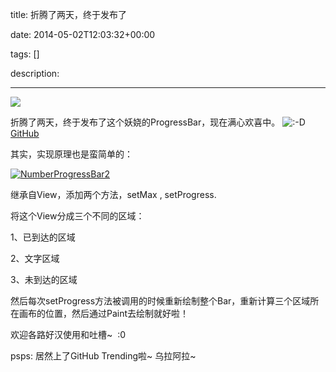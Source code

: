 title: 折腾了两天，终于发布了

date: 2014-05-02T12:03:32+00:00

tags: []

description: 

---
![](http://ww3.sinaimg.cn/mw690/610dc034jw1efyrd8n7i7g20cz02mq5f.gif)

折腾了两天，终于发布了这个妖娆的ProgressBar，现在满心欢喜中。 ![:-D](http://blog.daimajia.com/wp-includes/images/smilies/icon_biggrin.gif) [ GitHub ](https://github.com/daimajia/NumberProgressBar)

其实，实现原理也是蛮简单的： 

[ ![NumberProgressBar2](http://blog.daimajia.com/wp-content/uploads/2014/05/NumberProgressBar2.jpg) ](http://image.daimajia.com/image/2014/05/NumberProgressBar2.jpg)

继承自View，添加两个方法，setMax , setProgress. 

将这个View分成三个不同的区域： 

1、已到达的区域 

2、文字区域 

3、未到达的区域 

然后每次setProgress方法被调用的时候重新绘制整个Bar，重新计算三个区域所在画布的位置，然后通过Paint去绘制就好啦！ 

欢迎各路好汉使用和吐槽~  :0 

psps: 居然上了GitHub Trending啦~ 乌拉阿拉~ 

